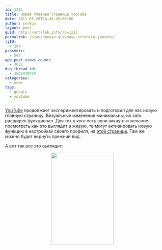 ```yaml
---
id: 1211
title: Новая главная страница YouTube
date: 2011-01-20T14:46:45+00:00
author: serEga
layout: post
guid: http://artslab.info/?p=1211
permalink: /news/novaya-glavnaya-stranica-youtube/
ljID:
  - 294
prosmotr:
  - 543
wpb_post_views_count:
  - 3021
dsq_thread_id:
  - 1563470729
categories:
  - news
tags:
  - google
  - youtube
---
```

[YouTube](http://www.youtube.com/) продолжает экспериментировать и подготовил для нас новую главную страницу. Визуальные изменения минимальны, но зато расширен функционал. Для тех у кого есть свои аккаунт и желание посмотреть как это выглядит в живую, те могут активировать новую функцию в настройках своего профиля, на [этой странице](http://www.youtube.com/homepage_experiment). Там же можно будет вернуть прежний вид.

А вот так все это выглядит:



<center>
  <a href="http://artslab.info/wp-content/uploads/new_youtube_startpage.png"><img src="http://artslab.info/wp-content/uploads/new_youtube_startpage-204x300.png" alt="" title="new_youtube_startpage" width="204" height="300" class="alignnone size-medium wp-image-1212" /></a>
</center>